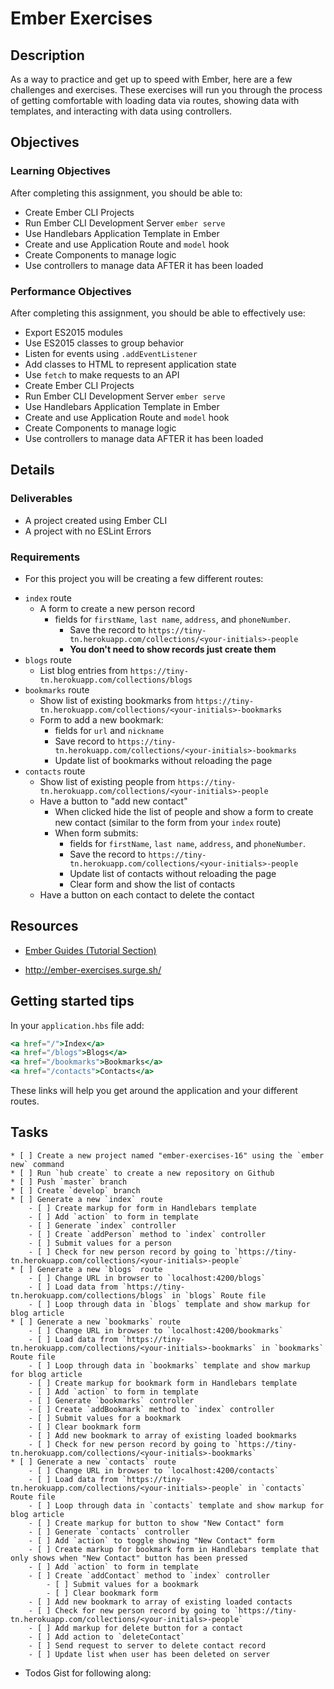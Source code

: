 # Ember Exercises

## Description

As a way to practice and get up to speed with Ember, here are a few challenges and exercises.
These exercises will run you through the process of getting comfortable with loading data via routes, showing data with templates, and interacting with data using controllers.

## Objectives

### Learning Objectives

After completing this assignment, you should be able to:

* Create Ember CLI Projects
* Run Ember CLI Development Server `ember serve`
* Use Handlebars Application Template in Ember
* Create and use Application Route and `model` hook
* Create Components to manage logic
* Use controllers to manage data AFTER it has been loaded

### Performance Objectives

After completing this assignment, you should be able to effectively use:

* Export ES2015 modules
* Use ES2015 classes to group behavior
* Listen for events using `.addEventListener`
* Add classes to HTML to represent application state
* Use `fetch` to make requests to an API
* Create Ember CLI Projects
* Run Ember CLI Development Server `ember serve`
* Use Handlebars Application Template in Ember
* Create and use Application Route and `model` hook
* Create Components to manage logic
* Use controllers to manage data AFTER it has been loaded

## Details

### Deliverables

* A project created using Ember CLI
* A project with no ESLint Errors

### Requirements

- For this project you will be creating a few different routes:

* `index` route
	- A form to create a new person record
	  * fields for `firstName`, `last name`, `address`, and `phoneNumber`.
		* Save the record to `https://tiny-tn.herokuapp.com/collections/<your-initials>-people`
		* **You don't need to show records just create them**
* `blogs` route
	- List blog entries from `https://tiny-tn.herokuapp.com/collections/blogs`
* `bookmarks` route
	- Show list of existing bookmarks from `https://tiny-tn.herokuapp.com/collections/<your-initials>-bookmarks`
	- Form to add a new bookmark:
		* fields for `url` and `nickname`
		* Save record to `https://tiny-tn.herokuapp.com/collections/<your-initials>-bookmarks`
		* Update list of bookmarks without reloading the page
* `contacts` route
	- Show list of existing people from `https://tiny-tn.herokuapp.com/collections/<your-initials>-people`
	- Have a button to "add new contact"
		* When clicked hide the list of people and show a form to create new contact (similar to the form from your `index` route)
		* When form submits:
			- fields for `firstName`, `last name`, `address`, and `phoneNumber`.
			- Save the record to `https://tiny-tn.herokuapp.com/collections/<your-initials>-people`
			- Update list of contacts without reloading the page
			- Clear form and show the list of contacts
	- Have a button on each contact to delete the contact

## Resources

* [Ember Guides (Tutorial Section)](https://guides.emberjs.com/v2.4.0/tutorial/ember-cli/)

* http://ember-exercises.surge.sh/

## Getting started tips

In your `application.hbs` file add:

```hbs
<a href="/">Index</a>
<a href="/blogs">Blogs</a>
<a href="/bookmarks">Bookmarks</a>
<a href="/contacts">Contacts</a>
```

These links will help you get around the application and your different routes.

## Tasks

```
* [ ] Create a new project named "ember-exercises-16" using the `ember new` command
* [ ] Run `hub create` to create a new repository on Github
* [ ] Push `master` branch
* [ ] Create `develop` branch
* [ ] Generate a new `index` route
	- [ ] Create markup for form in Handlebars template
	- [ ] Add `action` to form in template
	- [ ] Generate `index` controller
	- [ ] Create `addPerson` method to `index` controller
	- [ ] Submit values for a person
	- [ ] Check for new person record by going to `https://tiny-tn.herokuapp.com/collections/<your-initials>-people`
* [ ] Generate a new `blogs` route
	- [ ] Change URL in browser to `localhost:4200/blogs`
	- [ ] Load data from `https://tiny-tn.herokuapp.com/collections/blogs` in `blogs` Route file
	- [ ] Loop through data in `blogs` template and show markup for blog article
* [ ] Generate a new `bookmarks` route
	- [ ] Change URL in browser to `localhost:4200/bookmarks`
	- [ ] Load data from `https://tiny-tn.herokuapp.com/collections/<your-initials>-bookmarks` in `bookmarks` Route file
	- [ ] Loop through data in `bookmarks` template and show markup for blog article
	- [ ] Create markup for bookmark form in Handlebars template
	- [ ] Add `action` to form in template
	- [ ] Generate `bookmarks` controller
	- [ ] Create `addBookmark` method to `index` controller
	- [ ] Submit values for a bookmark
	- [ ] Clear bookmark form
	- [ ] Add new bookmark to array of existing loaded bookmarks
	- [ ] Check for new person record by going to `https://tiny-tn.herokuapp.com/collections/<your-initials>-bookmarks`
* [ ] Generate a new `contacts` route
	- [ ] Change URL in browser to `localhost:4200/contacts`
	- [ ] Load data from `https://tiny-tn.herokuapp.com/collections/<your-initials>-people` in `contacts` Route file
	- [ ] Loop through data in `contacts` template and show markup for blog article
	- [ ] Create markup for button to show "New Contact" form
	- [ ] Generate `contacts` controller
	- [ ] Add `action` to toggle showing "New Contact" form
	- [ ] Create markup for bookmark form in Handlebars template that only shows when "New Contact" button has been pressed
	- [ ] Add `action` to form in template
	- [ ] Create `addContact` method to `index` controller
		- [ ] Submit values for a bookmark
		- [ ] Clear bookmark form
	- [ ] Add new bookmark to array of existing loaded contacts
	- [ ] Check for new person record by going to `https://tiny-tn.herokuapp.com/collections/<your-initials>-people`
	- [ ] Add markup for delete button for a contact
	- [ ] Add action to `deleteContact`
	- [ ] Send request to server to delete contact record
	- [ ] Update list when user has been deleted on server
```

* Todos Gist for following along:
